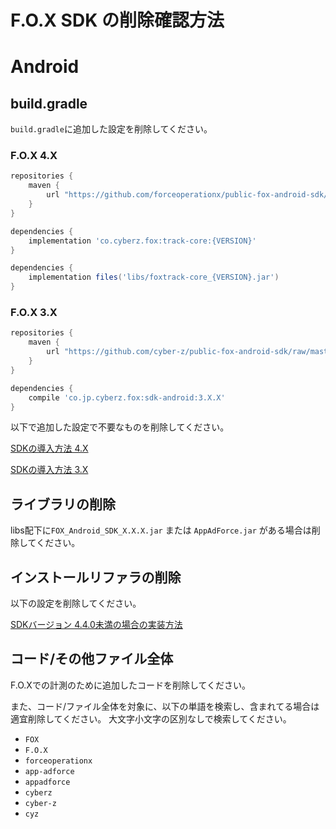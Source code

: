 # F.O.X SDK の削除確認方法
<div id="delete_unity"></div>

# Android

## build.gradle

`build.gradle`に追加した設定を削除してください。

### F.O.X 4.X

```gradle
repositories {
    maven {
        url "https://github.com/forceoperationx/public-fox-android-sdk/raw/master/mavenRepo"
    }
}

dependencies {
    implementation 'co.cyberz.fox:track-core:{VERSION}'
}
```

```gradle
dependencies {
	implementation files('libs/foxtrack-core_{VERSION}.jar')
}
```

### F.O.X 3.X

```gradle
repositories {
    maven {
        url "https://github.com/cyber-z/public-fox-android-sdk/raw/master/mavenRepo"
    }
}

dependencies {
    compile 'co.jp.cyberz.fox:sdk-android:3.X.X'
}
```

以下で追加した設定で不要なものを削除してください。

[SDKの導入方法 4.X](https://github.com/forceoperationx/public-fox-android-sdk/blob/4.x/lang/ja/README.md#install_sdk)

[SDKの導入方法 3.X](https://github.com/forceoperationx/public-fox-android-sdk/blob/3.x/lang/ja/README.md#install_sdk)



## ライブラリの削除

libs配下に`FOX_Android_SDK_X.X.X.jar` または `AppAdForce.jar` がある場合は削除してください。

## インストールリファラの削除

以下の設定を削除してください。

[SDKバージョン 4.4.0未満の場合の実装方法](https://github.com/forceoperationx/public-fox-android-sdk/blob/4.x/lang/ja/README.md#sdk%E3%83%90%E3%83%BC%E3%82%B8%E3%83%A7%E3%83%B3-440%E6%9C%AA%E6%BA%80%E3%81%AE%E5%A0%B4%E5%90%88%E3%81%AE%E5%AE%9F%E8%A3%85%E6%96%B9%E6%B3%95)


## コード/その他ファイル全体

F.O.Xでの計測のために追加したコードを削除してください。

また、コード/ファイル全体を対象に、以下の単語を検索し、含まれてる場合は適宜削除してください。
大文字小文字の区別なしで検索してください。

- `FOX`
- `F.O.X`
- `forceoperationx`
- `app-adforce`
- `appadforce`
- `cyberz`
- `cyber-z`
- `cyz`

